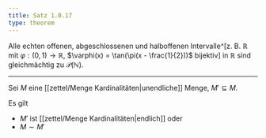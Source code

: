 ```yaml
---
title: Satz 1.0.17
type: theorem
---
```


Alle echten offenen, abgeschlossenen und halboffenen Intervalle^[z. B. $\mathbb{R}$ mit $\varphi: (0, 1) \to \mathbb{R}$, $\varphi(x) = \tan(\pi(x - \frac{1}{2}))$ bijektiv] in $\mathbb{R}$ sind gleichmächtig zu $\mathcal{P}(\mathbb{N})$.

---

Sei $M$ eine [[zettel/Menge Kardinalitäten|unendliche]] Menge, $M' \subseteq M$.

Es gilt
- $M'$ ist [[zettel/Menge Kardinalitäten|endlich]] oder
- $M \sim M'$